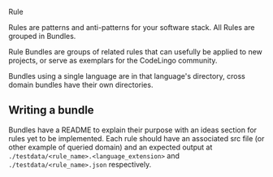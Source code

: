 Rule

Rules are patterns and anti-patterns for your software stack. All Rules are grouped in Bundles.

Rule Bundles are groups of related rules that can usefully be applied to new projects, or serve as exemplars for the CodeLingo community.

Bundles using a single language are in that language's directory, cross domain bundles have their own directories.

## Writing a bundle

Bundles have a README to explain their purpose with an ideas section for rules yet to be implemented. Each rule should have an associated src file (or other example of queried domain) and an expected output at `./testdata/<rule_name>.<language_extension>` and `./testdata/<rule_name>.json` respectively.
<!-- TODO: build simple  `lingo test-rule <dir>` command -->
